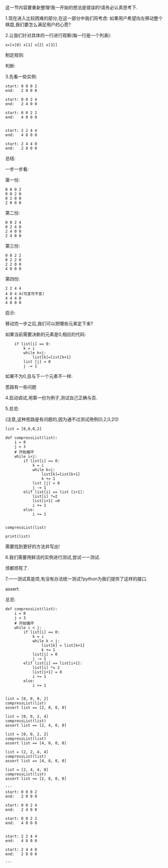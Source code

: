 这一节内容要重新整理!我一开始的想法是错误的!请务必认真思考下.

1.现在进入比较困难的部分,在这一部分中我们将考虑: 如果用户希望向左移动整个棋盘,我们要怎么满足用户的心愿?

2.让我们针对具体的一行进行观察(每一行是一个列表):

```
x=[x[0] x[1] x[2] x[3]]
```

制定规则:

判断: 

3.先看一些实例:

```
start: 0 0 0 2
end:   2 0 0 0 

start: 0 0 2 4
end:   2 4 0 0

start: 0 0 2 2
end:   4 0 0 0


start: 2 2 4 4
end:   4 8 0 0

start: 2 4 4 0
end:   2 8 0 0
```

总结:

一步一步看:





第一份:

```
0 0 0 2
0 0 2 0
0 2 0 0
2 0 0 0
```

第二份:

```
0 0 2 4
0 2 4 0
2 4 0 0
2 4 0 0
```

第三份:

```
0 0 2 2
0 2 2 0
2 2 0 0
4 0 0 0
```

第四份:

```
2 2 4 4
4 0 4 4(可变可不变)
4 4 4 0
4 8 0 0
```

启示:

移动完一步之后,我们可以把哪些元素定下来?

如果当前需要决断的元素是0,相应的代码:

```
    if list[i] == 0:
        k = i
        while k<j:
            list[k]=list[k+1]
        list [j] = 0
        j -= 1
```

如果不为0,且与下一个元素不一样:

思路有一些问题



4.启动调试,用第一份为例子,测试自己正确与否.



5.总览:

(注意,这种思路是有问题的,因为通不过测试用例[0,2,0,2!])

```
list = [0,0,0,2]

def compressList(list):
    i = 0
    j = 3
    # 开始循环
    while i<j:
        if list[i] == 0:
            k = i
            while k<j:
                list[k]=list[k+1]
                k += 1
            list [j] = 0
            j -= 1
        elif list[i] == list [i+1]:
            list[i] *=2
            list[i+1] =0
            i += 1
        else:
            i += 1


compressList(list)

print(list)
```



需要找到更好的方法并写出!



6.我们需要用鲜活的实例进行测试,尝试一一测试.

烦都烦死了.





7.一一测试真是烦,有没有办法统一测试?python为我们提供了这样的接口.

assert:

总览:

```
def compressList(list):
    i = 0
    j = 3
    # 开始循环
    while i < j:
        if list[i] == 0:
            k = i
            while k < j:
                list[k] = list[k+1]
                k += 1
            list[j] = 0
            j -= 1
        elif list[i] == list[i+1]:
            list[i] *= 2
            list[i+1] = 0
            i += 1
        else:
            i += 1


list = [0, 0, 0, 2]
compressList(list)
assert list == [2, 0, 0, 0]

list = [0, 0, 2, 4]
compressList(list)
assert list == [2, 4, 0, 0]

list = [0, 0, 2, 2]
compressList(list)
assert list == [4, 0, 0, 0]

list = [2, 2, 4, 4]
compressList(list)
assert list == [4, 8, 0, 0]

list = [2, 4, 4, 0]
compressList(list)
assert list == [2, 8, 0, 0]

'''
start: 0 0 0 2
end:   2 0 0 0 

start: 0 0 2 4
end:   2 4 0 0

start: 0 0 2 2
end:   4 0 0 0


start: 2 2 4 4
end:   4 8 0 0

start: 2 4 4 0
end:   2 8 0 0

'''
```

